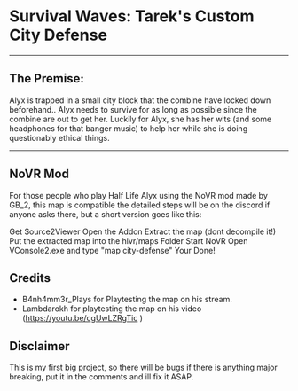 # **Survival Waves: Tarek's Custom City Defense**
----------------------------------------------------------

## **The Premise:**
Alyx is trapped in a small city block that the combine have locked down beforehand.. Alyx needs to survive for as long as possible since the combine are out to get her. Luckily for Alyx, she has her wits (and some headphones for that banger music) to help her while she is doing questionably ethical things.

------------------------------------------------------------------------------------------------------------------

## **NoVR Mod**
For those people who play Half Life Alyx using the NoVR mod made by GB_2, this map is compatible the detailed steps will be on the discord if anyone asks there, but a short version goes like this:

Get Source2Viewer
Open the Addon
Extract the map (dont decompile it!)
Put the extracted map into the hlvr/maps Folder
Start NoVR
Open VConsole2.exe and type "map city-defense"
Your Done!


## **Credits**

- B4nh4mm3r_Plays for Playtesting the map on his stream.
- Lambdarokh for playtesting the map on his video (https://youtu.be/cgUwLZRgTic )

## **Disclaimer**
This is my first big project, so there will be bugs if there is anything major breaking, put it in the comments and ill fix it ASAP.
